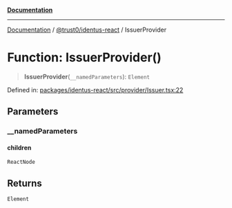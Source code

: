 [**Documentation**](../../../README.md)

***

[Documentation](../../../README.md) / [@trust0/identus-react](../README.md) / IssuerProvider

# Function: IssuerProvider()

> **IssuerProvider**(`__namedParameters`): `Element`

Defined in: [packages/identus-react/src/provider/Issuer.tsx:22](https://github.com/trust0-project/identus/blob/73327ec3bc235d66d275a057e3e1de04207fbc26/packages/identus-react/src/provider/Issuer.tsx#L22)

## Parameters

### \_\_namedParameters

#### children

`ReactNode`

## Returns

`Element`
